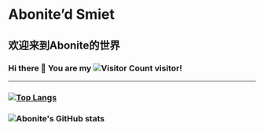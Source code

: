 # Abonite’d Smiet

## 欢迎来到Abonite的世界

### Hi there 👋 You are my ![Visitor Count](https://profile-counter.glitch.me/Christmas/count.svg) visitor!
----------
### [![Top Langs](https://github-readme-stats.vercel.app/api/top-langs/?username=Abonite&layout=compact)](https://github.com/Abonite/github-readme-stats)
### ![Abonite's GitHub stats](https://github-readme-stats.vercel.app/api?username=Abonite&show_icons=true&theme=tokyonight)

<!--
**Abonite/Abonite** is a ✨ _special_ ✨ repository because its `README.md` (this file) appears on your GitHub profile.

Here are some ideas to get you started:

- 🔭 I’m currently working on ...
- 🌱 I’m currently learning ...
- 👯 I’m looking to collaborate on ...
- 🤔 I’m looking for help with ...
- 💬 Ask me about ...
- 📫 How to reach me: ...
- 😄 Pronouns: ...
- ⚡ Fun fact: ...
-->
